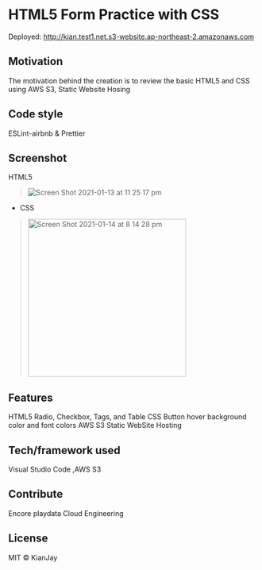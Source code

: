 <h1>HTML5 Form Practice with CSS</h1>

Deployed: http://kian.test1.net.s3-website.ap-northeast-2.amazonaws.com

<h2> Motivation</h2>
The motivation behind the creation is to review the basic HTML5 and CSS using AWS S3, Static Website Hosing

<h2>Code style</h2>
ESLint-airbnb & Prettier

Screenshot
-------------
<div>
HTML5
  
>![Screen Shot 2021-01-13 at 11 25 17 pm](https://user-images.githubusercontent.com/54985943/104467440-aba70700-55f9-11eb-9dc2-a9fcce9503ad.png)


- CSS

><img width="318" alt="Screen Shot 2021-01-14 at 8 14 28 pm" src="https://user-images.githubusercontent.com/54985943/104583935-20834b00-56a5-11eb-818f-5627fb33faaf.png">
</div>

<h2>Features </h2>
HTML5 Radio, Checkbox, Tags, and Table
CSS Button hover background color and font colors
AWS S3 Static WebSite Hosting
<h2>Tech/framework used</h2>
Visual Studio Code ,AWS S3

<h2>Contribute</h2>
Encore playdata Cloud Engineering

<h2>License</h2>
MIT © KianJay
